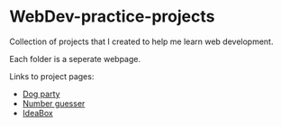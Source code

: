 # WebDev-practice-projects
Collection of projects that I created to help me learn web development.

Each folder is a seperate webpage.

Links to project pages:
- [Dog party](https://maturc.github.io/WebDev-practice-projects/dog-party/index.html)
- [Number guesser](https://maturc.github.io/WebDev-practice-projects/number-guesser-doubles/index.html)
- [IdeaBox](https://maturc.github.io/WebDev-practice-projects/ideabox/index.html)
